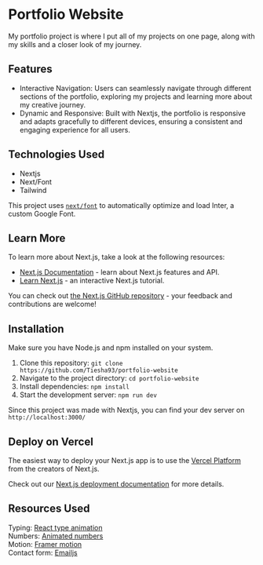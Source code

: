# Portfolio Website

My portfolio project is where I put all of my projects on
one page, along with my skills and a closer look of my journey.

## Features

- Interactive Navigation: Users can seamlessly navigate through different sections of the portfolio, exploring my projects and learning more about my creative journey.
- Dynamic and Responsive: Built with Nextjs, the portfolio is responsive and adapts gracefully to different devices, ensuring a consistent and engaging experience for all users.

## Technologies Used

- Nextjs
- Next/Font
- Tailwind

This project uses [`next/font`](https://nextjs.org/docs/basic-features/font-optimization) to automatically optimize and load Inter, a custom Google Font.

## Learn More

To learn more about Next.js, take a look at the following resources:

- [Next.js Documentation](https://nextjs.org/docs) - learn about Next.js features and API.
- [Learn Next.js](https://nextjs.org/learn) - an interactive Next.js tutorial.

You can check out [the Next.js GitHub repository](https://github.com/vercel/next.js/) - your feedback and contributions are welcome!


## Installation
Make sure you have Node.js and npm installed on your system.

1. Clone this repository: `git clone https://github.com/Tiesha93/portfolio-website`
2. Navigate to the project directory: `cd portfolio-website`
3. Install dependencies: `npm install`
4. Start the development server: `npm run dev`

Since this project was made with Nextjs, you can find your dev server on `http://localhost:3000/`

## Deploy on Vercel

The easiest way to deploy your Next.js app is to use the [Vercel Platform](https://vercel.com/new?utm_medium=default-template&filter=next.js&utm_source=create-next-app&utm_campaign=create-next-app-readme) from the creators of Next.js.

Check out our [Next.js deployment documentation](https://nextjs.org/docs/deployment) for more details.

## Resources Used
Typing: <a href="https://github.com/maxeth/react-type-animation#readme">React type animation</a>
\
Numbers: <a href="https://www.npmjs.com/package/react-animated-numbers">Animated numbers</a>
\
Motion: <a href="https://github.com/framer/motion#readme">Framer motion</a>
\
Contact form: <a href="https://www.emailjs.com/">Emailjs</a>
